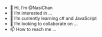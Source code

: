 - 👋 Hi, I’m @NasiChan
- 👀 I’m interested in ...
- 🌱 I’m currently learning c# and JavaScript
- 💞️ I’m looking to collaborate on ...
- 📫 How to reach me ...

<!---
NasiChan/NasiChan is a ✨ special ✨ repository because its `README.md` (this file) appears on your GitHub profile.
You can click the Preview link to take a look at your changes.
--->
